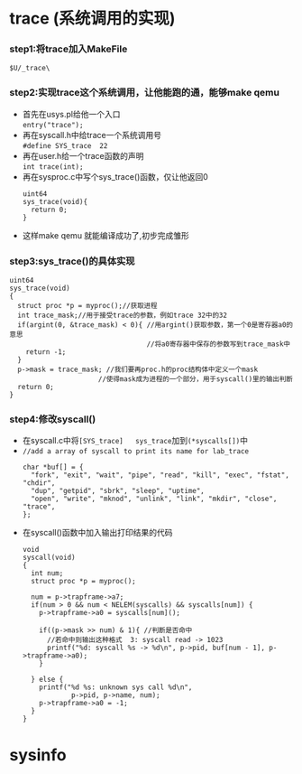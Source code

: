 # trace (系统调用的实现)
### step1:将trace加入MakeFile <br>
  ```$U/_trace\  ```<br>
### step2:实现trace这个系统调用，让他能跑的通，能够make qemu <br>
  - 首先在usys.pl给他一个入口 <br>
    ```entry("trace");```
  - 再在syscall.h中给trace一个系统调用号 <br>
    ```#define SYS_trace  22```
  - 再在user.h给一个trace函数的声明 <br>
    ```int trace(int);```
  - 再在sysproc.c中写个sys_trace()函数，仅让他返回0 <br>
    ```
    uint64
    sys_trace(void){
      return 0;
    }
    ``` 
  - 这样make qemu 就能编译成功了,初步完成雏形 <br>
### step3:sys_trace()的具体实现  
  ```
  uint64
  sys_trace(void)
  {
    struct proc *p = myproc();//获取进程
    int trace_mask;//用于接受trace的参数，例如trace 32中的32
    if(argint(0, &trace_mask) < 0){ //用argint()获取参数，第一个0是寄存器a0的意思
                                    //将a0寄存器中保存的参数写到trace_mask中
      return -1;
    }
    p->mask = trace_mask; //我们要再proc.h的proc结构体中定义一个mask
                        //使得mask成为进程的一个部分，用于syscall()里的输出判断
    return 0;
  }
  ```
### step4:修改syscall()
  * 在syscall.c中将```[SYS_trace]   sys_trace```加到```(*syscalls[])```中
  * ```//add a array of syscall to print its name for lab_trace```
    ```
    char *buf[] = {
      "fork", "exit", "wait", "pipe", "read", "kill", "exec", "fstat", "chdir",
      "dup", "getpid", "sbrk", "sleep", "uptime",
      "open", "write", "mknod", "unlink", "link", "mkdir", "close", "trace",
    };
    ```
  * 在syscall()函数中加入输出打印结果的代码
    ```
    void
    syscall(void)
    {
      int num;
      struct proc *p = myproc();

      num = p->trapframe->a7;
      if(num > 0 && num < NELEM(syscalls) && syscalls[num]) {
        p->trapframe->a0 = syscalls[num]();
        
        if((p->mask >> num) & 1){ //判断是否命中 
          //若命中则输出这种格式  3: syscall read -> 1023
          printf("%d: syscall %s -> %d\n", p->pid, buf[num - 1], p->trapframe->a0);
        }
        
      } else {
        printf("%d %s: unknown sys call %d\n",
                p->pid, p->name, num);
        p->trapframe->a0 = -1;
      }
    }
    ```
# sysinfo